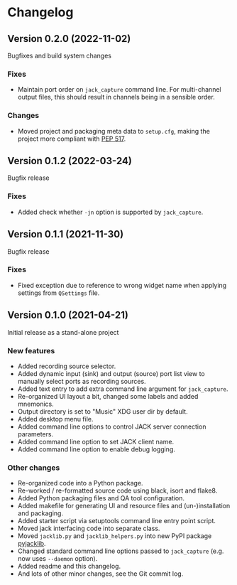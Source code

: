 # Changelog


## Version 0.2.0 (2022-11-02)

Bugfixes and build system changes


### Fixes

* Maintain port order on `jack_capture` command line. For multi-channel output
  files, this should result in channels being in a sensible order.


### Changes

* Moved project and packaging meta data to `setup.cfg`, making the project more
  compliant with [PEP 517].


## Version 0.1.2 (2022-03-24)

Bugfix release


### Fixes

* Added check whether `-jn` option is supported by `jack_capture`.


## Version 0.1.1 (2021-11-30)

Bugfix release


### Fixes

* Fixed exception due to reference to wrong widget name when applying settings
  from `QSettings` file.


## Version 0.1.0 (2021-04-21)

Initial release as a stand-alone project


### New features

* Added recording source selector.
* Added dynamic input (sink) and output (source) port list view
  to manually select ports as recording sources.
* Added text entry to add extra command line argument for `jack_capture`.
* Re-organized UI layout a bit, changed some labels and added mnemonics.
* Output directory is set to "Music" XDG user dir by default.
* Added desktop menu file.
* Added command line options to control JACK server connection parameters.
* Added command line option to set JACK client name.
* Added command line option to enable debug logging.


### Other changes

* Re-organized code into a Python package.
* Re-worked / re-formatted source code using black, isort and flake8.
* Added Python packaging files and QA tool configuration.
* Added makefile for generating UI and resource files and (un-)installation and
  packaging.
* Added starter script via setuptools command line entry point script.
* Moved jack interfacing code into separate class.
* Moved `jacklib.py` and `jacklib_helpers.py` into new PyPI package
  [pyjacklib].
* Changed standard command line options passed to `jack_capture` (e.g.
  now uses `--daemon` option).
* Added readme and this changelog.
* And lots of other minor changes, see the Git commit log.


[pyjacklib]: https://github.com/jackaudio/pyjacklib
[PEP 517]: https://peps.python.org/pep-0517/
